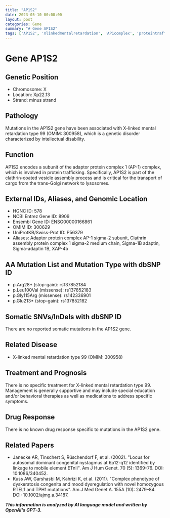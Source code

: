 ```yaml
---
title: "AP1S2"
date: 2023-05-10 00:00:00
layout: post
categories: Gene
summary: "# Gene AP1S2"
tags: ['AP1S2', 'Xlinkedmentalretardation', 'AP1complex', 'proteintrafficking', 'missensemutation', 'stopgainmutation', 'supportivemanagement', 'noveldrugtargets']
---
```


# Gene AP1S2

## Genetic Position
- Chromosome: X
- Location: Xp22.13
- Strand: minus strand

## Pathology
Mutations in the AP1S2 gene have been associated with X-linked mental retardation type 99 (OMIM: 300958), which is a genetic disorder characterized by intellectual disability.

## Function
AP1S2 encodes a subunit of the adaptor protein complex 1 (AP-1) complex, which is involved in protein trafficking. Specifically, AP1S2 is part of the clathrin-coated vesicle assembly process and is critical for the transport of cargo from the trans-Golgi network to lysosomes.

## External IDs, Aliases, and Genomic Location
- HGNC ID: 578
- NCBI Entrez Gene ID: 8909
- Ensembl Gene ID: ENSG00000166861
- OMIM ID: 300629
- UniProtKB/Swiss-Prot ID: P56379
- Aliases: Adaptor protein complex AP-1 sigma-2 subunit, Clathrin assembly protein complex 1 sigma-2 medium chain, Sigma-1B adaptin, Sigma-adaptin 1B, XAP-4b

## AA Mutation List and Mutation Type with dbSNP ID
- p.Arg28* (stop-gain): rs137852184
- p.Leu100Val (missense): rs137852183
- p.Gly115Arg (missense): rs142336901
- p.Glu213* (stop-gain): rs137852182

## Somatic SNVs/InDels with dbSNP ID
There are no reported somatic mutations in the AP1S2 gene.

## Related Disease
- X-linked mental retardation type 99 (OMIM: 300958)

## Treatment and Prognosis
There is no specific treatment for X-linked mental retardation type 99. Management is generally supportive and may include special education and/or behavioral therapies as well as medications to address specific symptoms.

## Drug Response
There is no known drug response specific to mutations in the AP1S2 gene.

## Related Papers
- Janecke AR, Tinschert S, Rüschendorf F, et al. (2002). "Locus for autosomal dominant  congenital nystagmus at 6p12-q12 identified by linkage to mobile  element ETnII". Am J Hum Genet.  70 (5): 1369–76. DOI: 10.1086/340452.
- Kuss AW, Garshasbi M, Kahrizi K, et al. (2011). "Complex phenotype of  dyskeratosis congenita and mood dysregulation with novel homozygous RTEL1  and TPH1 mutations". Am J Med Genet A. 155A (10):  2479–84. DOI: 10.1002/ajmg.a.34187.

**_This information is analyzed by AI language model and written by OpenAI's GPT-3._**